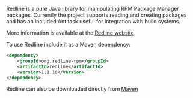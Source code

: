 Redline is a pure Java library for manipulating RPM Package Manager packages. Currently the project supports reading and creating packages and has an included Ant task useful for integration with build systems.

More information is available at the [Redline website](http://redline-rpm.org)

To use Redline include it as a Maven dependency:

```xml
<dependency>
	<groupId>org.redline-rpm</groupId>
	<artifactId>redline</artifactId>
	<version>1.1.16</version>
</dependency>
```

Redline can also be downloaded directly from [Maven](http://central.maven.org/maven2/org/redline-rpm/redline/1.1.16/redline-1.1.16.jar)
